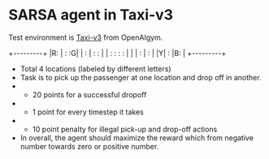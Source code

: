 # SARSA agent in Taxi-v3

Test environment is <a href="https://gym.openai.com/envs/Taxi-v3/">Taxi-v3</a> from OpenAIgym.

+---------+
|R: | : :G|
| : | : : |
| : : : : |
| | : | : |
|Y| : |B: |
+---------+

* Total 4 locations (labeled by different letters) 
* Task is to pick up the passenger at one location and drop off in another. 
* + 20 points for a successful dropoff
* - 1 point for every timestep it takes
* - 10 point penalty for illegal pick-up and drop-off actions
* In overall, the agent should maximize the reward which from negative number towards zero or positive number.

